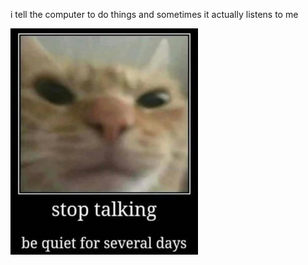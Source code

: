 i tell the computer to do things and sometimes it actually listens to me
<!--START_SECTION:update_image-->
<img src=https://raw.githubusercontent.com/sneakykestrel/sneakykestrel/main/.github/images/STOP_TALKING.jpg height="" width="300" align=left alt=kitty />
<!--END_SECTION:update_image-->

